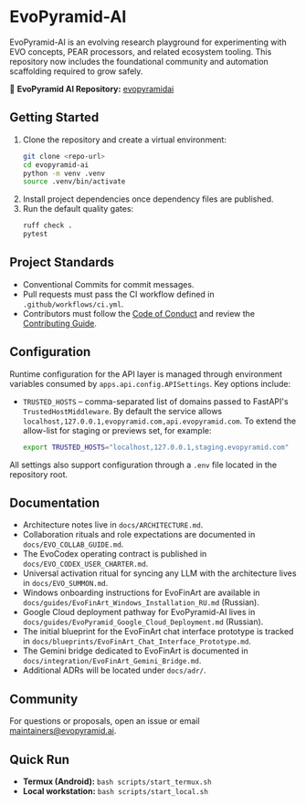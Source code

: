 # EvoPyramid-AI

EvoPyramid-AI is an evolving research playground for experimenting with EVO
concepts, PEAR processors, and related ecosystem tooling. This repository now
includes the foundational community and automation scaffolding required to grow
safely.

🔗 **EvoPyramid AI Repository:** [evopyramidai](https://github.com/AleeexTk/evopyramid-ai)

## Getting Started

1. Clone the repository and create a virtual environment:
   ```bash
   git clone <repo-url>
   cd evopyramid-ai
   python -m venv .venv
   source .venv/bin/activate
   ```
2. Install project dependencies once dependency files are published.
3. Run the default quality gates:
   ```bash
   ruff check .
   pytest
   ```

## Project Standards

- Conventional Commits for commit messages.
- Pull requests must pass the CI workflow defined in `.github/workflows/ci.yml`.
- Contributors must follow the [Code of Conduct](CODE_OF_CONDUCT.md) and review
  the [Contributing Guide](CONTRIBUTING.md).

## Configuration

Runtime configuration for the API layer is managed through environment
variables consumed by `apps.api.config.APISettings`. Key options include:

- `TRUSTED_HOSTS` – comma-separated list of domains passed to FastAPI's
  `TrustedHostMiddleware`. By default the service allows
  `localhost,127.0.0.1,evopyramid.com,api.evopyramid.com`. To extend the
  allow-list for staging or previews set, for example:

  ```bash
  export TRUSTED_HOSTS="localhost,127.0.0.1,staging.evopyramid.com"
  ```

All settings also support configuration through a `.env` file located in the
repository root.

## Documentation

- Architecture notes live in `docs/ARCHITECTURE.md`.
- Collaboration rituals and role expectations are documented in
  `docs/EVO_COLLAB_GUIDE.md`.
- The EvoCodex operating contract is published in
  `docs/EVO_CODEX_USER_CHARTER.md`.
- Universal activation ritual for syncing any LLM with the architecture lives in
  `docs/EVO_SUMMON.md`.
- Windows onboarding instructions for EvoFinArt are available in
  `docs/guides/EvoFinArt_Windows_Installation_RU.md` (Russian).
- Google Cloud deployment pathway for EvoPyramid-AI lives in
  `docs/guides/EvoPyramid_Google_Cloud_Deployment.md` (Russian).
- The initial blueprint for the EvoFinArt chat interface prototype is tracked in
  `docs/blueprints/EvoFinArt_Chat_Interface_Prototype.md`.
- The Gemini bridge dedicated to EvoFinArt is documented in
  `docs/integration/EvoFinArt_Gemini_Bridge.md`.
- Additional ADRs will be located under `docs/adr/`.

## Community

For questions or proposals, open an issue or email maintainers@evopyramid.ai.

## Quick Run

- **Termux (Android):** `bash scripts/start_termux.sh`
- **Local workstation:** `bash scripts/start_local.sh`
